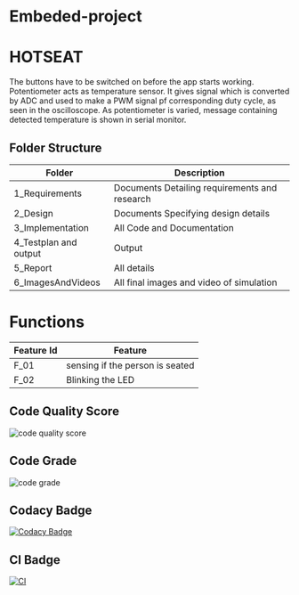 # Embeded-project
# HOTSEAT
The buttons have to be switched on before the app starts working. Potentiometer acts as temperature sensor. It gives signal which is converted by ADC and used to make a PWM signal pf corresponding duty cycle, as seen in the oscilloscope. As potentiometer is varied, message containing detected temperature is shown in serial monitor.
## Folder Structure
|Folder	|Description|
|-------|-----------|
|1_Requirements|	Documents Detailing requirements and research|
|2_Design|	Documents Specifying design details|
|3_Implementation|	All Code and Documentation|
|4_Testplan and output	|Output|
|5_Report	|All details|
|6_ImagesAndVideos	|All final images and video of simulation|
# Functions
|Feature Id	|Feature|
|-----------|-------|
|F_01|	sensing if the person is seated|
|F_02	|Blinking the LED|

## Code Quality Score
  ![code quality score](https://api.codiga.io/project/32918/score/svg)
## Code Grade
![code grade](https://api.codiga.io/project/32918/status/svg)
## Codacy Badge
[![Codacy Badge](https://app.codacy.com/project/badge/Grade/9a8aee8d57974d708d50b1298309b90d)](https://www.codacy.com/gh/Jhaaditya1999/M2_HOTSEAT/dashboard?utm_source=github.com&amp;utm_medium=referral&amp;utm_content=Jhaaditya1999/M2_HOTSEAT&amp;utm_campaign=Badge_Grade)
## CI  Badge
[![CI](https://github.com/Jhaaditya1999/M2_HOTSEAT/actions/workflows/main.yml/badge.svg)](https://github.com/Jhaaditya1999/M2_HOTSEAT/actions/workflows/main.yml)
